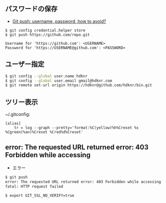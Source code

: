 ## パスワードの保存

- [Git push: username, password, how to avoid?](http://stackoverflow.com/questions/8588768/git-push-username-password-how-to-avoid)

~~~
$ git config credential.helper store
$ git push https://github.com/repo.git

Username for 'https://github.com': <USERNAME>
Password for 'https://USERNAME@github.com': <PASSWORD>
~~~


## ユーザー指定

~~~bash
$ git config --global user.name hdknr
$ git config --global user.email gmail@hdknr.com
$ git remote set-url origin https://hdknr@github.com/hdknr/bin.git
~~~

## ツリー表示

~/.gitconfig:

~~~
[alias]
    tr = log --graph --pretty='format:%C(yellow)%h%Creset %s %Cgreen(%an)%Creset %Cred%d%Creset'
~~~    


## error: The requested URL returned error: 403 Forbidden while accessing

- エラー

~~~bash
$ git push
error: The requested URL returned error: 403 Forbidden while accessing https://github.com/hdknr/bin.git/info/refs
fatal: HTTP request failed
~~~

~~~bash
$ export GIT_SSL_NO_VERIFY=true  
~~~
